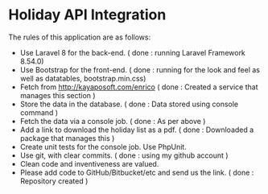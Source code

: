 # Holiday API Integration
The rules of this application are as follows:
-	Use Laravel 8 for the back-end. ( done : running Laravel Framework 8.54.0)
-	Use Bootstrap for the front-end. ( done : running for the look and feel as well as datatables, bootstrap.min.css)
-	Fetch from http://kayaposoft.com/enrico ( done : Created a service that manages this section )
-	Store the data in the database. ( done : Data stored using console command )
-	Fetch the data via a console job. ( done : As per above )
-	Add a link to download the holiday list as a pdf. ( done : Downloaded a package that manages this )
-	Create unit tests for the console job. Use PhpUnit.
-	Use git, with clear commits. ( done : using my github account )
-	Clean code and inventiveness are valued.
-	Please add code to GitHub/Bitbucket/etc and send us the link.	( done : Repository created )